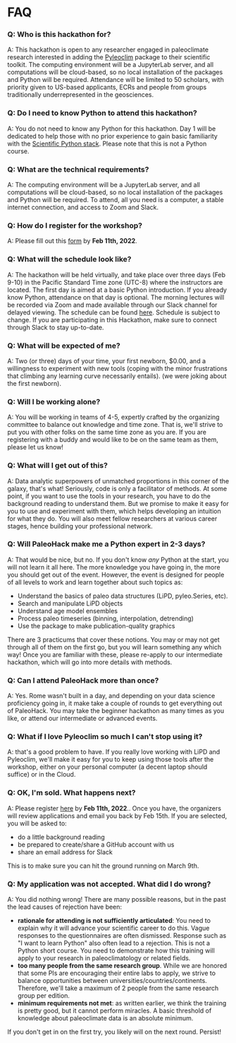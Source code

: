 # FAQ

### Q: Who is this hackathon for?

A: This hackathon is open to any researcher engaged in paleoclimate research interested in adding the [Pyleoclim](https://pyleoclim-util.readthedocs.io/en/stable/) package to their scientific toolkit. The computing environment will be a JupyterLab server, and all computations will be cloud-based, so no local installation of the packages and Python will be required. Attendance will be limited to 50 scholars, with priority given to US-based applicants, ECRs and people from groups traditionally underrepresented in the geosciences.

### Q: Do I need to know Python to attend this hackathon?

A: You do not need to know any Python for this hackathon. Day 1 will be dedicated to help those with no prior experience to gain basic familiarity with the [Scientific Python stack](https://barbagroup.github.io/essential_skills_RRC/jupyter/1/). Please note that this is not a Python course.

### Q: What are the technical requirements?

A: The computing environment will be a JupyterLab server, and all computations will be cloud-based, so no local installation of the packages and Python will be required. To attend, all you need is a computer, a stable internet connection, and access to Zoom and Slack.

### Q: How do I register for the workshop?

A: Please fill out this [form](https://forms.gle/MxfsVJhaa25YtiMe7) by **Feb 11th, 2022**.

### Q: What will the schedule look like?

A: The hackathon will be held virtually, and take place over three days (Feb 9-10) in the Pacific Standard Time zone (UTC-8) where the instructors are located. The first day is aimed at a basic Python introduction. If you already know Python, attendance on that day is optional. The morning lectures will be recorded via Zoom and made available through our Slack channel for delayed viewing. The schedule can be found [here](https://linkedearth.github.io/paleoHackathon/schedule). Schedule is subject to change. If you are participating in this Hackathon, make sure to connect through Slack to stay up-to-date.

### Q: What will be expected of me?

A: Two (or three) days of your time, your first newborn, $0.00, and a willingness to experiment with new tools (coping with the minor frustrations that climbing any learning curve necessarily entails). (we were joking about the first newborn).

### Q: Will I be working alone?
A: You will be working in teams of 4-5, expertly crafted by the organizing committee to balance out knowledge and time zone. That is, we'll strive to put you with other folks on the same time zone as you are. If you are registering with a buddy and would like to be on the same team as them, please let us know!

### Q: What will I get out of this?

A: Data analytic superpowers of unmatched proportions in this corner of the galaxy, that's what! Seriously, code is only a facilitator of methods. At some point, if you want to use the tools in your research, you have to do the background reading to understand them. But we promise to make it easy for you to use and experiment with them, which helps developing an intuition for what they do.  You will also meet fellow researchers at various career stages, hence building your professional network.

### Q: Will PaleoHack make me a Python expert in 2-3 days?

A: That would be nice, but no. If you don't know *any* Python at the start, you will not learn it all here. The more knowledge you have going in, the more you should get out of the event. However, the event is designed for people of all levels to work and learn together about such topics as:
- Understand the basics of paleo data structures (LiPD, pyleo.Series, etc).
- Search and manipulate LiPD objects
- Understand age model ensembles
- Process paleo timeseries (binning, interpolation, detrending)
- Use the package to make publication-quality graphics

There are 3 practicums that cover these notions. You may or may not get through all of them on the first go, but you will learn something any which way! Once you are familiar with these, please re-apply to our intermediate hackathon, which will go into more details with methods.

### Q: Can I attend PaleoHack more than once?

A: Yes. Rome wasn't built in a day, and depending on your data science proficiency going in, it make take a couple of rounds to get everything out of PaleoHack. You may take the beginner hackathon as many times as you like, or attend our intermediate or advanced events.  

### Q: What if I love Pyleoclim so much I can't stop using it?

A: that's a good problem to have. If you really love working with LiPD and Pyleoclim, we'll make it easy for you to keep using those tools after the workshop, either on your personal computer (a decent laptop should suffice) or in the Cloud.

### Q: OK, I'm sold. What happens next?

A: Please register [here](https://forms.gle/MxfsVJhaa25YtiMe7) by **Feb 11th, 2022**.. Once you have, the organizers will review applications and email you back by Feb 15th. If you are selected, you will be asked to:
- do a little background reading
- be prepared to create/share a GitHub account with us
- share an email address for Slack

This is to make sure you can hit the ground running on March 9th.

### Q: My application was not accepted. What did I do wrong?
A: You did nothing wrong! There are many possible reasons, but in the past the lead causes of rejection have been:
- __rationale for attending is not sufficiently articulated__: You need to explain why it will advance your scientific career to do this. Vague responses to the questionnaires are often dismissed. Response such as "I want to learn Python" also often lead to a rejection. This is not a Python short course. You need to demonstrate how this training will apply to your research in paleoclimatology or related fields.
- __too many people from the same research group__. While we are honored that some PIs are encouraging their entire labs to apply, we strive to balance opportunities between universities/countries/continents. Therefore, we'll take a maximum of 2 people from the same research group per edition.
- __minimum requirements not met__: as written earlier, we think the training is pretty good, but it cannot perform miracles. A basic threshold of knowledge about paleoclimate data is an absolute minimum.

If you don't get in on the first try, you likely will on the next round. Persist!
